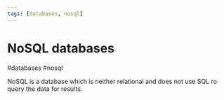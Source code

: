 ```yaml
---
tags: [databases, nosql]
---
```

# NoSQL databases
#databases #nosql

NoSQL is a database which is neither relational and does not use SQL ro query the data for results.